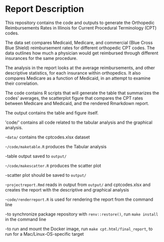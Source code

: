 # Report Description

This repository contains the code and outputs to generate the Orthopedic Reimbursements Rates in Illinois for Current Procedural Terminology (CPT) codes. 

The data set  compares Medicaid, Medicare, and commercial (Blue Cross Blue Shield) reimbursement rates for different orthopedic CPT codes. The data  outlines how much a physician would get reimbursed through different insurances for the same procedure.

The analysis in the report looks at the average reimbursements, and other descriptive statistics, for each insurance within orthopedics. It also compares Medicare as a function of Medicaid, in an attempt to examine their correlation.

The code contains R scripts that will generate the table that summarizes the codes' averages, the scatterplot figure that compares the CPT rates between Medicare and Medicaid, and the rendered Rmarkdown report.

The output contains the table and figure itself.

'code/' contains all code related to the tabular analysis and the graphical analysis.

-`data/` contains the cptcodes.xlsx dataset

-`/code/maketable.R` produces the Tabular analysis

-table output saved to `output/`

-`/code/makescatter.R` produces the scatter plot

-scatter plot should be saved to `output/`

-`projectreport.Rmd` reads in output from `output/` and cptcodes.xlsx and creates the report with the descriptive and graphical analysis

-`code/renderreport.R` is used for rendering the report from the command line

-to synchronize package repository with `renv::restore()`, run `make install` in the command line

-to run and mount the Docker image, run `make cpt.html/final_report`, to run for a
Mac/Linux-OS-specific target

